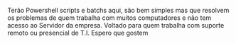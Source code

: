 Terão Powershell scripts e batchs aqui, são bem simples mas que resolvem os problemas de quem trabalha com muitos computadores e não tem acesso ao Servidor da empresa.
Voltado para quem trabalha com suporte remoto ou presencial de T.I.
Espero que gostem
